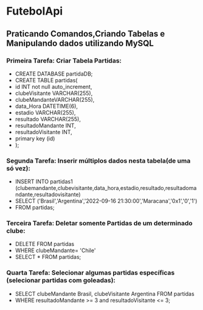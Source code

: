 # FutebolApi

## Praticando Comandos,Criando Tabelas e Manipulando dados utilizando MySQL

### Primeira Tarefa: Criar Tabela Partidas:

- CREATE DATABASE partidaDB;
- CREATE TABLE partidas(
- id INT not null auto_increment,
- clubeVisitante VARCHAR(255),
- clubeMandanteVARCHAR(255),
- data_Hora DATETIME(6),
- estadio VARCHAR(255),
- resultado VARCHAR(255),
- resultadoMandante INT,
- resultadoVisitante INT,
- primary key (id)
- );
  
### Segunda Tarefa: Inserir múltiplos dados nesta tabela(de uma só vez):

- INSERT INTO partidas1
  (clubemandante,clubevisitante,data_hora,estadio,resultado,resultadomandante,resultadovisitante)
- SELECT
  ('Brasil','Argentina','2022-09-16 21:30:00','Maracana','0x1','0','1')
- FROM partidas;

### Terceira Tarefa: Deletar somente Partidas de um determinado clube:

- DELETE FROM partidas
- WHERE clubeMandante= 'Chile'
- SELECT * FROM partidas;

### Quarta Tarefa: Selecionar algumas partidas específicas (selecionar partidas com goleadas): 

- SELECT clubeMandante Brasil, clubeVisitante Argentina FROM partidas
- WHERE resultadoMandante >= 3 and resultadoVisitante <= 3; 
